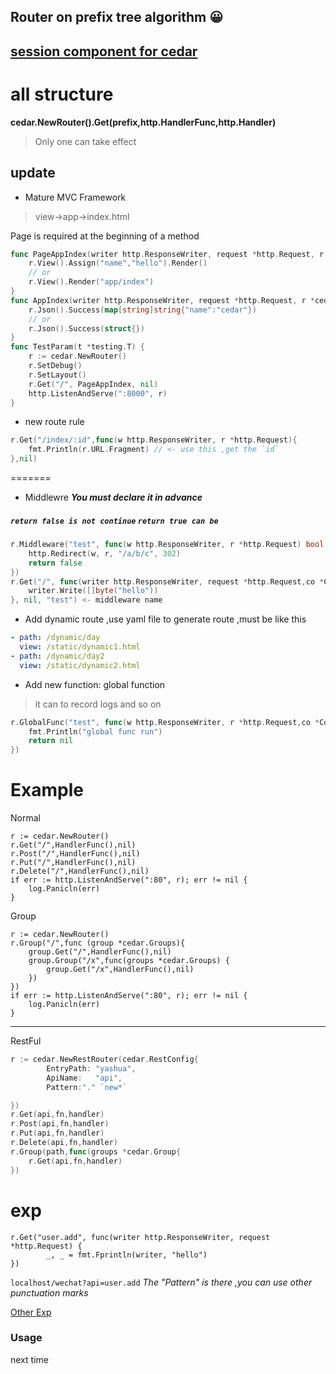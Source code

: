 Router on prefix tree algorithm 😀  
---
[session component for cedar](https://github.com/tungyao/cedar-session)
---
# all structure
**cedar.NewRouter().Get(prefix,http.HandlerFunc,http.Handler)**
> Only one can take effect
## update
* Mature MVC Framework
> view->app->index.html

Page is required at the beginning of a method
```go
func PageAppIndex(writer http.ResponseWriter, request *http.Request, r *cedar.Core) {
    r.View().Assign("name","hello").Render()
    // or
    r.View().Render("app/index")
}
func AppIndex(writer http.ResponseWriter, request *http.Request, r *cedar.Core) {
    r.Json().Success(map[string]string{"name":"cedar"})
    // or
    r.Json().Success(struct{})
}
func TestParam(t *testing.T) {
	r := cedar.NewRouter()
	r.SetDebug()
	r.SetLayout()
	r.Get("/", PageAppIndex, nil)
	http.ListenAndServe(":8000", r)
}

```

* new route rule
```go
r.Get("/index/:id",func(w http.ResponseWriter, r *http.Request){
    fmt.Println(r.URL.Fragment) // <- use this ,get the `id`
},nil)
```
=======
* Middlewre
***You must declare it in advance***

##### `return false is not continue` `return true can be`
```go
r.Middleware("test", func(w http.ResponseWriter, r *http.Request) bool {
	http.Redirect(w, r, "/a/b/c", 302)
	return false
})
r.Get("/", func(writer http.ResponseWriter, request *http.Request,co *Core) {
	writer.Write([]byte("hello"))
}, nil, "test") <- middleware name
```
* Add dynamic route ,use yaml file to generate route ,must be like this
```yaml
- path: /dynamic/day
  view: /static/dynamic1.html
- path: /dynamic/day2
  view: /static/dynamic2.html
```
* Add new function: global function
>  it can to record logs and so on
```go
r.GlobalFunc("test", func(w http.ResponseWriter, r *http.Request,co *Core) error {
	fmt.Println("global func run")
	return nil
})
````
# Example
Normal
```
r := cedar.NewRouter()
r.Get("/",HandlerFunc(),nil)
r.Post("/",HandlerFunc(),nil)
r.Put("/",HandlerFunc(),nil)
r.Delete("/",HandlerFunc(),nil)
if err := http.ListenAndServe(":80", r); err != nil {
	log.Panicln(err)
}
```
Group
```
r := cedar.NewRouter()
r.Group("/",func (group *cedar.Groups){
    group.Get("/",HandlerFunc(),nil)
    group.Group("/x",func(groups *cedar.Groups) {
        group.Get("/x",HandlerFunc(),nil)
    })
})
if err := http.ListenAndServe(":80", r); err != nil {
	log.Panicln(err)
}
```
---
RestFul 
```go
r := cedar.NewRestRouter(cedar.RestConfig{
		EntryPath: "yashua",
		ApiName:   "api",
        Pattern:"." `new*`

})
r.Get(api,fn,handler)
r.Post(api,fn,handler)
r.Put(api,fn,handler)
r.Delete(api,fn,handler)
r.Group(path,func(groups *cedar.Group{
    r.Get(api,fn,handler)
})
```
# exp
```
r.Get("user.add", func(writer http.ResponseWriter, request *http.Request) {
 		_, _ = fmt.Fprintln(writer, "hello")
})
```
`localhost/wechat?api=user.add`  *The "Pattern" is there ,you can use other  punctuation marks*

[Other Exp](https://github.com/tungyao/cedar/blob/master/test/route_test.go)

### Usage
next time
